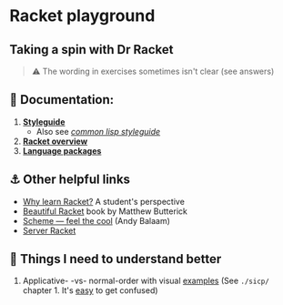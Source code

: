 # Racket playground
## Taking a spin with Dr Racket

> ⚠️ The wording in exercises sometimes isn't clear (see answers)

## 📖 Documentation:

1. **[Styleguide](https://docs.racket-lang.org/style/index.html)**
    + Also see _[common lisp styleguide](https://lisp-lang.org/style-guide/)_
2. **[Racket overview](https://docs.racket-lang.org/guide/to-scheme.html)**
3. **[Language packages](https://docs.racket-lang.org/htdp-langs/index.html)**


## ⚓ Other helpful links

- [Why learn Racket?](https://www.micahcantor.com/blog/why-learn-racket/) A student's perspective
- [Beautiful Racket](https://beautifulracket.com) book by Matthew Butterick
- [Scheme — feel the cool](https://youtu.be/byofGyW2L10) (Andy Balaam)
- [Server Racket](https://serverracket.com)


## 🤔 Things I need to understand better

1. Applicative- -vs- normal-order with visual [examples](https://sookocheff.com/post/fp/evaluating-lambda-expressions/) (See `./sicp/` chapter 1. It's [easy](https://cs.stackexchange.com/a/40765) to get confused)